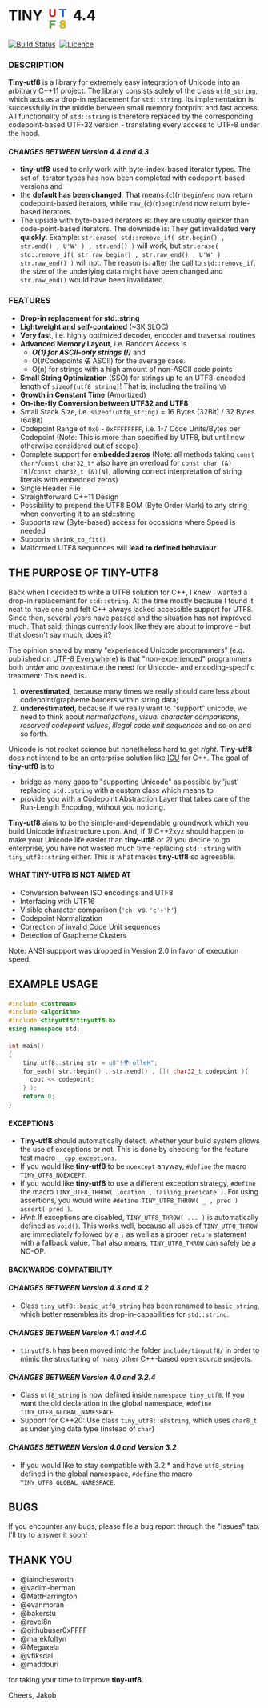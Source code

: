 # TINY <img src="https://github.com/DuffsDevice/tiny-utf8/raw/master/docs/UTF8.png" width="47" height="47" align="top" alt="UTF8 Art" style="display:inline;"> 4.4

[![Build Status](https://travis-ci.org/DuffsDevice/tiny-utf8.svg?branch=master)](https://travis-ci.org/DuffsDevice/tiny-utf8)&nbsp;&nbsp;[![Licence](https://img.shields.io/badge/licence-BSD--3-e20000.svg)](https://github.com/DuffsDevice/tiny-utf8/blob/master/LICENCE)

### DESCRIPTION
**Tiny-utf8** is a library for extremely easy integration of Unicode into an arbitrary C++11 project.
The library consists solely of the class `utf8_string`, which acts as a drop-in replacement for `std::string`.
Its implementation is successfully in the middle between small memory footprint and fast access. All functionality of `std::string` is therefore replaced by the corresponding codepoint-based UTF-32 version - translating every access to UTF-8 under the hood.

#### *CHANGES BETWEEN Version 4.4 and 4.3*

- **tiny-utf8** used to only work with byte-index-based iterator types. The set of iterator types has now been completed with codepoint-based versions and
- the **default has been changed**. That means (`c`)(`r`)`begin`/`end` now return codepoint-based iterators, while `raw_`(`c`)(`r`)`begin`/`end` now return byte-based iterators.
- The upside with byte-based iterators is: they are usually quicker than code-point-based iterators. The downside is: They get invalidated **very quickly**. Example:
`str.erase( std::remove_if( str.begin() , str.end() , U'W' ) , str.end() )` will work, but `str.erase( std::remove_if( str.raw_begin() , str.raw_end() , U'W' ) , str.raw_end() )` will not. The reason is: after the call to `std::remove_if`, the size of the underlying data might have been changed and `str.raw_end()` would have been invalidated.

### FEATURES
- **Drop-in replacement for std::string**
- **Lightweight and self-contained** (~3K SLOC)
- **Very fast**, i.e. highly optimized decoder, encoder and traversal routines
- **Advanced Memory Layout**, i.e. Random Access is
   - ***O(1) for ASCII-only strings (!)*** and
   - O(#Codepoints ∉ ASCII) for the average case.
   - O(n) for strings with a high amount of non-ASCII code points
- **Small String Optimization** (SSO) for strings up to an UTF8-encoded length of `sizeof(utf8_string)`! That is, including the trailing `\0`
- **Growth in Constant Time** (Amortized)
- **On-the-fly Conversion between UTF32 and UTF8**
- Small Stack Size, i.e. `sizeof(utf8_string)` = 16 Bytes (32Bit) / 32 Bytes (64Bit)
- Codepoint Range of `0x0` - `0xFFFFFFFF`, i.e. 1-7 Code Units/Bytes per Codepoint (Note: This is more than specified by UTF8, but until now otherwise considered out of scope)
- Complete support for **embedded zeros** (Note: all methods taking `const char*`/`const char32_t*` also have an overload for `const char (&)[N]`/`const char32_t (&)[N]`, allowing correct interpretation of string literals with embedded zeros)
- Single Header File
- Straightforward C++11 Design
- Possibility to prepend the UTF8 BOM (Byte Order Mark) to any string when converting it to an std::string
- Supports raw (Byte-based) access for occasions where Speed is needed
- Supports `shrink_to_fit()`
- Malformed UTF8 sequences will **lead to defined behaviour**

## THE PURPOSE OF TINY-UTF8
Back when I decided to write a UTF8 solution for C++, I knew I wanted a drop-in replacement for `std::string`. At the time mostly because I found it neat to have one and felt C++ always lacked accessible support for UTF8. Since then, several years have passed and the situation has not improved much. That said, things currently look like they are about to improve - but that doesn't say much, does it?

The opinion shared by many "experienced Unicode programmers" (e.g. published on [UTF-8 Everywhere](https://www.utf8everywhere.org)) is that "non-experienced" programmers both *under* and *over*estimate the need for Unicode- and encoding-specific treatment: This need is...
  1. **overestimated**, because many times we really should care less about codepoint/grapheme borders within string data;
  2. **underestimated**, because if we really want to "support" unicode, we need to think about *normalizations*, *visual character comparisons*, *reserved codepoint values*, *illegal code unit sequences* and so on and so forth.

Unicode is not rocket science but nonetheless hard to get *right*. **Tiny-utf8** does not intend to be an enterprise solution like [ICU](http://site.icu-project.org/) for C++. The goal of **tiny-utf8** is to
  - bridge as many gaps to "supporting Unicode" as possible by 'just' replacing `std::string` with a custom class which means to
  - provide you with a Codepoint Abstraction Layer that takes care of the Run-Length Encoding, without you noticing.

**Tiny-utf8** aims to be the simple-and-dependable groundwork which you build Unicode infrastructure upon. And, if *1)* C++2xyz should happen to make your Unicode life easier than **tiny-utf8** or *2)* you decide to go enterprise, you have not wasted much time replacing `std::string` with `tiny_utf8::string` either. This is what makes **tiny-utf8** so agreeable.

#### WHAT TINY-UTF8 IS NOT AIMED AT
- Conversion between ISO encodings and UTF8
- Interfacing with UTF16
- Visible character comparison (`'ch'` vs. `'c'+'h'`)
- Codepoint Normalization
- Correction of invalid Code Unit sequences
- Detection of Grapheme Clusters

Note: ANSI suppport was dropped in Version 2.0 in favor of execution speed.

## EXAMPLE USAGE

```cpp
#include <iostream>
#include <algorithm>
#include <tinyutf8/tinyutf8.h>
using namespace std;

int main()
{
    tiny_utf8::string str = u8"!🌍 olleH";
    for_each( str.rbegin() , str.rend() , []( char32_t codepoint ){
      cout << codepoint;
    } );
    return 0;
}
```

#### EXCEPTIONS

- **Tiny-utf8** should automatically detect, whether your build system allows the use of exceptions or not. This is done by checking for the feature test macro `__cpp_exceptions`.
- If you would like **tiny-utf8** to be `noexcept` anyway, `#define` the macro `TINY_UTF8_NOEXCEPT`.
- If you would like **tiny-utf8** to use a different exception strategy, `#define` the macro `TINY_UTF8_THROW( location , failing_predicate )`. For using assertions, you would write `#define TINY_UTF8_THROW( _ , pred ) assert( pred )`.
- *Hint:* If exceptions are disabled, `TINY_UTF8_THROW( ... )` is automatically defined as `void()`. This works well, because all uses of `TINY_UTF8_THROW` are immediately followed by a `;` as well as a proper `return` statement with a fallback value. That also means, `TINY_UTF8_THROW` can safely be a NO-OP.

#### BACKWARDS-COMPATIBILITY

#### *CHANGES BETWEEN Version 4.3 and 4.2*

- Class `tiny_utf8::basic_utf8_string` has been renamed to `basic_string`, which better resembles its drop-in-capabilities for `std::string`.

#### *CHANGES BETWEEN Version 4.1 and 4.0*

- `tinyutf8.h` has been moved into the folder `include/tinyutf8/` in order to mimic the structuring of many other C++-based open source projects.

#### *CHANGES BETWEEN Version 4.0 and 3.2.4*

- Class `utf8_string` is now defined inside `namespace tiny_utf8`. If you want the old declaration in the global namespace, `#define TINY_UTF8_GLOBAL_NAMESPACE`
- Support for C++20: Use class `tiny_utf8::u8string`, which uses `char8_t` as underlying data type (instead of `char`)

#### *CHANGES BETWEEN Version 4.0 and Version 3.2*

- If you would like to stay compatible with 3.2.* and have `utf8_string` defined in the global namespace, `#define` the macro `TINY_UTF8_GLOBAL_NAMESPACE`.

## BUGS

If you encounter any bugs, please file a bug report through the "Issues" tab.
I'll try to answer it soon!

## THANK YOU

- @iainchesworth
- @vadim-berman
- @MattHarrington
- @evanmoran
- @bakerstu
- @revel8n
- @githubuser0xFFFF
- @marekfoltyn
- @Megaxela
- @vfiksdal
- @maddouri

for taking your time to improve **tiny-utf8**.

Cheers,
Jakob
